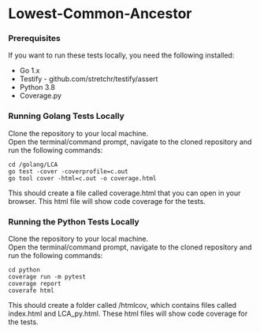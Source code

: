 # Lowest-Common-Ancestor
### Prerequisites
If you want to run these tests locally, you need the following installed:

- Go 1.x
- Testify - github.com/stretchr/testify/assert
- Python 3.8
- Coverage.py

### Running Golang Tests Locally
Clone the repository to your local machine.  
Open the terminal/command prompt, navigate to the cloned repository and run the following commands:
```
cd /golang/LCA
go test -cover -coverprofile=c.out
go tool cover -html=c.out -o coverage.html 
```
This should create a file called coverage.html that you can open in your browser. This html file will show code coverage
for the tests.

### Running the Python Tests Locally
Clone the repository to your local machine.  
Open the terminal/command prompt, navigate to the cloned repository and run the following commands:
```
cd python
coverage run -m pytest
coverage report
coverafe html
```
This should create a folder called /htmlcov, which contains files called index.html and LCA_py.html. These html files will show 
code coverage for the tests. 
